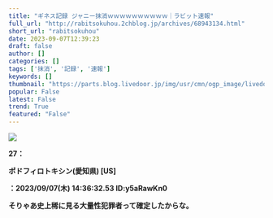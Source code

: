 ```yaml
---
title: "ギネス記録 ジャニー抹消ｗｗｗｗｗｗｗｗｗｗ｜ラビット速報"
full_url: "http://rabitsokuhou.2chblog.jp/archives/68943134.html"
short_url: "rabitsokuhou"
date: 2023-09-07T12:39:23
draft: false
author: []
categories: []
tags: ['抹消', '記録', '速報']
keywords: []
thumbnail: "https://parts.blog.livedoor.jp/img/usr/cmn/ogp_image/livedoor.png"
popular: False
latest: False
trend: True
featured: "False"
---
```


![](https://parts.blog.livedoor.jp/img/usr/cmn/ogp_image/livedoor.png)

<b> <p>27：<p>ポドフィロトキシン(愛知県) [US]</p>：2023/09/07(木) 14:36:32.53 ID:y5aRawKn0</p><p><p>そりゃあ史上稀に見る大量性犯罪者って確定したからな。</p></p> </b>